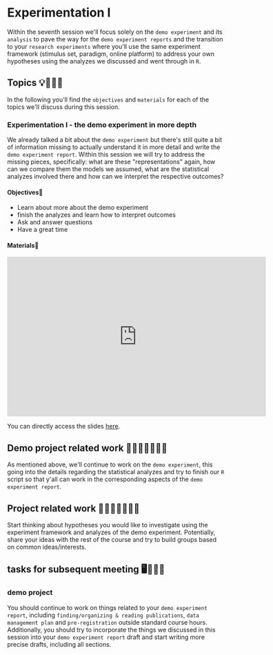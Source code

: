 # Experimentation I
Within the seventh session we'll focus solely on the `demo experiment` and its `analysis` to pave the way for the `demo experiment reports` and the transition to your `research experiments` where you'll use the same experiment framework (stimulus set, paradigm, online platform) to address your own hypotheses using the analyzes we discussed and went through in `R`. 

## Topics 💡👨🏻‍🏫 

In the following you'll find the `objectives` and `materials` for each of the topics we'll discuss during this session.

### Experimentation I - the demo experiment in more depth
We already talked a bit about the `demo experiment` but there's still quite a bit of information missing to actually understand it in more detail and write the `demo experiment report`. Within this session we will try to address the missing pieces, specifically: what are these "representations" again, how can we compare them the models we assumed, what are the statistical analyzes involved there and how can we interpret the respective outcomes?

#### Objectives📍

- Learn about more about the demo experiment
- finish the analyzes and learn how to interpret outcomes
- Ask and answer questions
- Have a great time


#### Materials📓

<iframe src="https://docs.google.com/presentation/d/e/2PACX-1vTuQAmZibagvolNZo7SM5jSFED625NOIMkiiLvHhQwmaPyeKXoYWvMDupY6yr0sOkpxNBW3KH5qJYdS/embed?start=false&loop=false&delayms=3000" frameborder="0" width="600" height="370" allowfullscreen="true" mozallowfullscreen="true" webkitallowfullscreen="true"></iframe>

You can directly access the slides [here](https://docs.google.com/presentation/d/12l5SAa_ulUlnnsLdqUY2VheISxF4_xfJ0na2MDg04eg/present?usp=sharing).

## Demo project related work 🥼🧑🏽‍💻🧑🏾‍💻  

As mentioned above, we'll continue to work on the `demo experiment`, this going into the details regarding the statistical analyzes and try to finish our `R` script so that y'all can work in the corresponding aspects of the `demo experiment report`.

## Project related work 🥼🧑🏿‍🔬👩🏻‍🔬

Start thinking about hypotheses you would like to investigate using the experiment framework and analyzes of the demo experiment. Potentially, share your ideas with the rest of the course and try to build groups based on common ideas/interests. 

## tasks for subsequent meeting 🖥️✍🏽📖

### demo project 

You should continue to work on things related to your `demo experiment report`, including `finding/organizing & reading publications`, `data management plan` and `pre-registration` outside standard course hours. Additionally, you should try to incorporate the things we discussed in this session into your `demo experiment report` draft and start writing more precise drafts, including all sections.